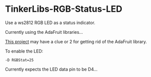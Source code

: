 # TinkerLibs-RGB-Status-LED

Use a ws2812 RGB LED as a status indicator.

Currently using the AdaFruit libraries...

[This project](https://github.com/ericgu/Fade) may have a clue or 2 for getting rid of the AdaFruit library.

To enable the LED:

    -D RGBStat=25

Currently expects the LED data pin to be D4...

